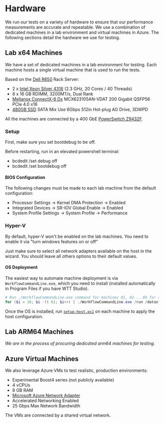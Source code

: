# Hardware

We run our tests on a variety of hardware to ensure that our performance measurements are accurate and repeatable. We use a combination of dedicated machines in a lab environment and virtual machines in Azure. The following sections detail the hardware we use for testing.

## Lab x64 Machines

We have a set of dedicated machines in a lab environment for testing. Each machine hosts a single virtual machine that is used to run the tests.

Based on the [Dell R650](https://i.dell.com/sites/csdocuments/Product_Docs/en/poweredge-r650-spec-sheet.pdf) Rack Server:

- 2 x [Intel Xeon Silver 4316](https://ark.intel.com/content/www/us/en/ark/products/215270/intel-xeon-silver-4316-processor-30m-cache-2-30-ghz.html) (2.3 GHz, 20 Cores / 40 Threads)
- 8 x 16 GB RDIMM, 3200MT/s, Dual Rank
- [Mellanox ConnectX-6 Dx](https://docs.nvidia.com/networking/display/ConnectX6DxEN/Specifications) MCX623105AN-VDAT 200 Gigabit QSFP56 PCIe 4.0 x16
- [480GB SSD](https://www.dell.com/en-us/shop/480gb-ssd-sata-mixed-use-6gbps-512e-25in-hot-plug-s4620/apd/345-bdns/storage-drives-media) SATA Mix Use 6Gbps 512in Hot-plug AG Drive, 3DWPD

All the machines are connected by a 400 GbE [PowerSwitch Z9432F](https://www.delltechnologies.com/asset/en-us/products/networking/technical-support/dell-emc-powerswitch-z9432f-spec-sheet.pdf).

### Setup

First, make sure you set bootdebug to be off.

Before restarting, run in an elevated powershell terminal:
- bcdedit /set debug off
- bcdedit /set bootdebug off

#### BIOS Configuration

The following changes must be made to each lab machine from the default configuration:

- Processor Settings -> Kernel DMA Protection -> Enabled
- Integrated Devices -> SR-IOV Global Enable -> Enabled
- System Profile Settings -> System Profile -> Performance

### Hyper-V
By default, hyper-V won't be enabled on the lab machines. You need to enable it via "turn windows features on or off"

Just make sure to select all network adapters available on the host in the wizard. You should leave all others options to their default values.

#### OS Deployment

The easiest way to automate machine deployment is via `WorkflowCommandLine.exe`, which you need to install (installed automatically in Program Files if you have WTT Studio).

```PowerShell
# Run ./WorkflowCommandLine.exe command for machines 01, 02... 09 for a sanity check first.
for ($i = 10; $i -lt 61; $i++) { ./WorkFlowCommandLine.exe /run /datastore:ServerPlaceholder /identityserver:atlasidentity /identitydatabase:wttidentity /id:251 /resourcedatastore:WTT_EDS09 /machinepool:"$\TestServices\WTT_EDS09\Desktop\Private\NetPerf" /machine:RR1-NetPerf-$i /commonparam:DEPLOY_OS_LAB=fe_release_svc_prod1 /commonparam:DEPLOY_OS_EDITION=ServerDatacenter /commonparam:DEPLOY_OS_PLATFORM=amd64 }
```

Once the OS is installed, run [`setup-host.ps1`](/setup-host.ps1) on each machine to apply the host configuration.

## Lab ARM64 Machines

_We are in the process of procuring dedicated arm64 machines for testing._

## Azure Virtual Machines

We also leverage Azure VMs to test realistic, production environments:

- Experimental Boost4 series (not publicly available)
- 4 vCPUs
- 8 GB RAM
- [Microsoft Azure Network Adapter](https://learn.microsoft.com/en-us/azure/virtual-network/accelerated-networking-mana-overview)
- Accelerated Networking Enabled
- 25 Gbps Max Network Bandwidth

The VMs are connected by a shared virtual network.
